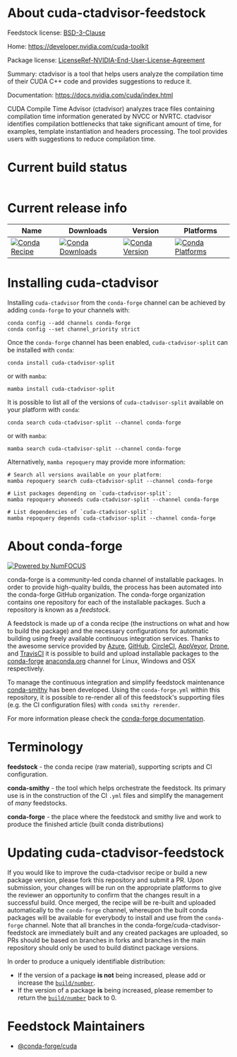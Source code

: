 About cuda-ctadvisor-feedstock
==============================

Feedstock license: [BSD-3-Clause](https://github.com/conda-forge/cuda-ctadvisor-feedstock/blob/main/LICENSE.txt)

Home: https://developer.nvidia.com/cuda-toolkit

Package license: [LicenseRef-NVIDIA-End-User-License-Agreement](https://docs.nvidia.com/cuda/eula/index.html)

Summary: ctadvisor is a tool that helps users analyze the compilation time of their CUDA C++ code and provides suggestions to reduce it.

Documentation: https://docs.nvidia.com/cuda/index.html

CUDA Compile Time Advisor (ctadvisor) analyzes trace files containing compilation time information generated by NVCC or NVRTC. ctadvisor identifies compilation bottlenecks that take significant amount of time, for examples, template instantiation and headers processing. The tool provides users with suggestions to reduce compilation time.

Current build status
====================


<table>
</table>

Current release info
====================

| Name | Downloads | Version | Platforms |
| --- | --- | --- | --- |
| [![Conda Recipe](https://img.shields.io/badge/recipe-cuda--ctadvisor--split-green.svg)](https://anaconda.org/conda-forge/cuda-ctadvisor-split) | [![Conda Downloads](https://img.shields.io/conda/dn/conda-forge/cuda-ctadvisor-split.svg)](https://anaconda.org/conda-forge/cuda-ctadvisor-split) | [![Conda Version](https://img.shields.io/conda/vn/conda-forge/cuda-ctadvisor-split.svg)](https://anaconda.org/conda-forge/cuda-ctadvisor-split) | [![Conda Platforms](https://img.shields.io/conda/pn/conda-forge/cuda-ctadvisor-split.svg)](https://anaconda.org/conda-forge/cuda-ctadvisor-split) |

Installing cuda-ctadvisor
=========================

Installing `cuda-ctadvisor` from the `conda-forge` channel can be achieved by adding `conda-forge` to your channels with:

```
conda config --add channels conda-forge
conda config --set channel_priority strict
```

Once the `conda-forge` channel has been enabled, `cuda-ctadvisor-split` can be installed with `conda`:

```
conda install cuda-ctadvisor-split
```

or with `mamba`:

```
mamba install cuda-ctadvisor-split
```

It is possible to list all of the versions of `cuda-ctadvisor-split` available on your platform with `conda`:

```
conda search cuda-ctadvisor-split --channel conda-forge
```

or with `mamba`:

```
mamba search cuda-ctadvisor-split --channel conda-forge
```

Alternatively, `mamba repoquery` may provide more information:

```
# Search all versions available on your platform:
mamba repoquery search cuda-ctadvisor-split --channel conda-forge

# List packages depending on `cuda-ctadvisor-split`:
mamba repoquery whoneeds cuda-ctadvisor-split --channel conda-forge

# List dependencies of `cuda-ctadvisor-split`:
mamba repoquery depends cuda-ctadvisor-split --channel conda-forge
```


About conda-forge
=================

[![Powered by
NumFOCUS](https://img.shields.io/badge/powered%20by-NumFOCUS-orange.svg?style=flat&colorA=E1523D&colorB=007D8A)](https://numfocus.org)

conda-forge is a community-led conda channel of installable packages.
In order to provide high-quality builds, the process has been automated into the
conda-forge GitHub organization. The conda-forge organization contains one repository
for each of the installable packages. Such a repository is known as a *feedstock*.

A feedstock is made up of a conda recipe (the instructions on what and how to build
the package) and the necessary configurations for automatic building using freely
available continuous integration services. Thanks to the awesome service provided by
[Azure](https://azure.microsoft.com/en-us/services/devops/), [GitHub](https://github.com/),
[CircleCI](https://circleci.com/), [AppVeyor](https://www.appveyor.com/),
[Drone](https://cloud.drone.io/welcome), and [TravisCI](https://travis-ci.com/)
it is possible to build and upload installable packages to the
[conda-forge](https://anaconda.org/conda-forge) [anaconda.org](https://anaconda.org/)
channel for Linux, Windows and OSX respectively.

To manage the continuous integration and simplify feedstock maintenance
[conda-smithy](https://github.com/conda-forge/conda-smithy) has been developed.
Using the ``conda-forge.yml`` within this repository, it is possible to re-render all of
this feedstock's supporting files (e.g. the CI configuration files) with ``conda smithy rerender``.

For more information please check the [conda-forge documentation](https://conda-forge.org/docs/).

Terminology
===========

**feedstock** - the conda recipe (raw material), supporting scripts and CI configuration.

**conda-smithy** - the tool which helps orchestrate the feedstock.
                   Its primary use is in the construction of the CI ``.yml`` files
                   and simplify the management of *many* feedstocks.

**conda-forge** - the place where the feedstock and smithy live and work to
                  produce the finished article (built conda distributions)


Updating cuda-ctadvisor-feedstock
=================================

If you would like to improve the cuda-ctadvisor recipe or build a new
package version, please fork this repository and submit a PR. Upon submission,
your changes will be run on the appropriate platforms to give the reviewer an
opportunity to confirm that the changes result in a successful build. Once
merged, the recipe will be re-built and uploaded automatically to the
`conda-forge` channel, whereupon the built conda packages will be available for
everybody to install and use from the `conda-forge` channel.
Note that all branches in the conda-forge/cuda-ctadvisor-feedstock are
immediately built and any created packages are uploaded, so PRs should be based
on branches in forks and branches in the main repository should only be used to
build distinct package versions.

In order to produce a uniquely identifiable distribution:
 * If the version of a package **is not** being increased, please add or increase
   the [``build/number``](https://docs.conda.io/projects/conda-build/en/latest/resources/define-metadata.html#build-number-and-string).
 * If the version of a package **is** being increased, please remember to return
   the [``build/number``](https://docs.conda.io/projects/conda-build/en/latest/resources/define-metadata.html#build-number-and-string)
   back to 0.

Feedstock Maintainers
=====================

* [@conda-forge/cuda](https://github.com/orgs/conda-forge/teams/cuda/)


